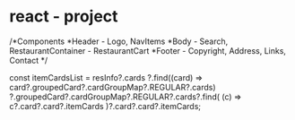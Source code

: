 # react - project
/*Components
*Header - Logo, NavItems
*Body - Search, RestaurantContainer - RestaurantCart
*Footer - Copyright, Address, Links, Contact
*/


  const itemCardsList = resInfo?.cards
    ?.find((card) => card?.groupedCard?.cardGroupMap?.REGULAR?.cards)
    ?.groupedCard?.cardGroupMap?.REGULAR?.cards?.find(
      (c) => c?.card?.card?.itemCards
    )?.card?.card?.itemCards;